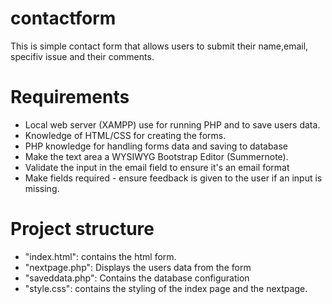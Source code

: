 # contactform
This is simple contact form that allows users to submit their name,email, specifiv issue and their comments.

# Requirements
* Local web server (XAMPP) use for running PHP and to save users data.
* Knowledge of HTML/CSS for creating the forms.
* PHP knowledge for handling forms data and saving to database
* Make the text area a WYSIWYG Bootstrap Editor (Summernote).
* Validate the input in the email field to ensure it's an email format
* Make fields required - ensure feedback is given to the user if an input is missing.

# Project structure
- "index.html": contains the html form.
- "nextpage.php": Displays the users data from the form
- "saveddata.php": Contains the database configuration
- "style.css": contains the styling of the index page and the nextpage.
